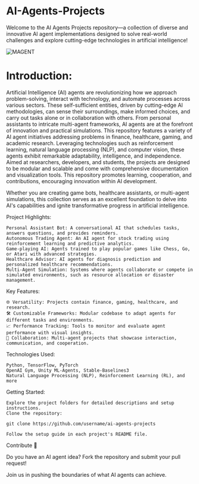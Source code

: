 # AI-Agents-Projects


Welcome to the AI Agents Projects repository—a collection of diverse and innovative AI agent implementations designed to solve real-world challenges and explore cutting-edge technologies in artificial intelligence!

![MAGENT](https://cdn.prod.website-files.com/6583e2b6af21ee3aa85c3013/6627aef6e6037b64796345f8_Type%20of%20Ai%20Agent%20-%20Ampcome.png)

# Introduction: 

Artificial Intelligence (AI) agents are revolutionizing how we approach problem-solving, interact with technology, and automate processes across various sectors. These self-sufficient entities, driven by cutting-edge AI methodologies, can sense their surroundings, make informed choices, and carry out tasks alone or in collaboration with others. From personal assistants to intricate multi-agent frameworks, AI agents are at the forefront of innovation and practical simulations. This repository features a variety of AI agent initiatives addressing problems in finance, healthcare, gaming, and academic research. Leveraging technologies such as reinforcement learning, natural language processing (NLP), and computer vision, these agents exhibit remarkable adaptability, intelligence, and independence. Aimed at researchers, developers, and students, the projects are designed to be modular and scalable and come with comprehensive documentation and visualization tools. This repository promotes learning, cooperation, and contributions, encouraging innovation within AI development.

Whether you are creating game bots, healthcare assistants, or multi-agent simulations, this collection serves as an excellent foundation to delve into AI's capabilities and ignite transformative progress in artificial intelligence.

Project Highlights:

    Personal Assistant Bot: A conversational AI that schedules tasks, answers questions, and provides reminders.
    Autonomous Trading Agent: An AI agent for stock trading using reinforcement learning and predictive analytics.
    Game-playing AI: Agents trained to play popular games like Chess, Go, or Atari with advanced strategies.
    Healthcare Advisor: AI agents for diagnosis prediction and personalized healthcare recommendations.
    Multi-Agent Simulation: Systems where agents collaborate or compete in simulated environments, such as resource allocation or disaster management.

Key Features:

    🌐 Versatility: Projects contain finance, gaming, healthcare, and research.
    🛠️ Customizable Frameworks: Modular codebase to adapt agents for different tasks and environments.
    📈 Performance Tracking: Tools to monitor and evaluate agent performance with visual insights.
    🤝 Collaboration: Multi-agent projects that showcase interaction, communication, and cooperation.

Technologies Used:

    Python, TensorFlow, PyTorch
    OpenAI Gym, Unity ML-Agents, Stable-Baselines3
    Natural Language Processing (NLP), Reinforcement Learning (RL), and more

Getting Started:

    Explore the project folders for detailed descriptions and setup instructions.
    Clone the repository:

    git clone https://github.com/username/ai-agents-projects  

    Follow the setup guide in each project's README file.

Contribute 🚀

Do you have an AI agent idea? Fork the repository and submit your pull request!

Join us in pushing the boundaries of what AI agents can achieve.
